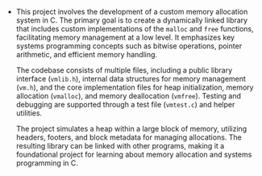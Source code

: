 - This project involves the development of a custom memory allocation system in C. The primary goal is to create a dynamically linked library that includes custom implementations of the `malloc` and `free` functions, facilitating memory management at a low level. It emphasizes key systems programming concepts such as bitwise operations, pointer arithmetic, and efficient memory handling.
    
    The codebase consists of multiple files, including a public library interface (`vmlib.h`), internal data structures for memory management (`vm.h`), and the core implementation files for heap initialization, memory allocation (`vmalloc`), and memory deallocation (`vmfree`). Testing and debugging are supported through a test file (`vmtest.c`) and helper utilities.
    
    The project simulates a heap within a large block of memory, utilizing headers, footers, and block metadata for managing allocations. The resulting library can be linked with other programs, making it a foundational project for learning about memory allocation and systems programming in C.
